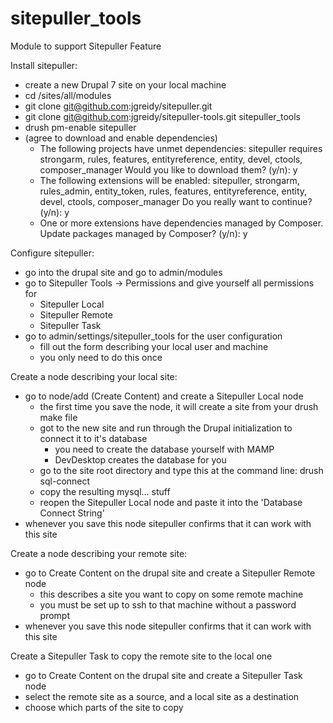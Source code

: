 # sitepuller_tools

Module to support Sitepuller Feature

Install sitepuller:
- create a new Drupal 7 site on your local machine <yoursite>
- cd <yoursite>/sites/all/modules
- git clone git@github.com:jgreidy/sitepuller.git
- git clone git@github.com:jgreidy/sitepuller-tools.git sitepuller_tools
- drush pm-enable sitepuller
- (agree to download and enable dependencies)
    - The following projects have unmet dependencies:
    sitepuller requires strongarm, rules, features, entityreference, entity, devel, ctools, composer_manager
    Would you like to download them? (y/n): y
    - The following extensions will be enabled: sitepuller, strongarm, rules_admin, entity_token,
    rules, features, entityreference, entity, devel, ctools, composer_manager
    Do you really want to continue? (y/n): y
    - One or more extensions have dependencies managed by Composer.
    Update packages managed by Composer? (y/n): y

Configure sitepuller:
- go into the drupal site and go to admin/modules
- go to Sitepuller Tools -> Permissions and give yourself all permissions for
  - Sitepuller Local
  - Sitepuller Remote
  - Sitepuller Task
- go to admin/settings/sitepuller_tools for the user configuration
  - fill out the form describing your local user and machine
  - you only need to do this once

Create a node describing your local site:
- go to node/add (Create Content) and create a Sitepuller Local node
  - the first time you save the node, it will create a site from your drush make file
  - got to the new site and run through the Drupal initialization to connect it to it's database
    - you need to create the database yourself with MAMP
    - DevDesktop creates the database for you
  - go to the site root directory and type this at the command line:
    drush sql-connect
  - copy the resulting mysql... stuff
  - reopen the Sitepuller Local node and paste it into the 'Database Connect String'
- whenever you save this node sitepuller confirms that it can work with this site

Create a node describing your remote site:
- go to Create Content on the drupal site and create a Sitepuller Remote node
  - this describes a site you want to copy on some remote machine
  - you must be set up to ssh to that machine without a password prompt
- whenever you save this node sitepuller confirms that it can work with this site

Create a Sitepuller Task to copy the remote site to the local one
- go to Create Content on the drupal site and create a Sitepuller Task node
- select the remote site as a source, and a local site as a destination
- choose which parts of the site to copy

